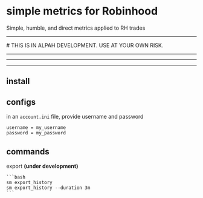 # simple metrics for Robinhood
Simple, humble, and direct metrics applied to RH trades

<hr>
# THIS IS IN ALPAH DEVELOPMENT. USE AT YOUR OWN RISK.

<hr>
<hr>
<hr>

## install


## configs

in an `account.ini` file, provide username and password

```
username = my_username
password = my_password
```

## commands

export __(under development)__

    ```bash
    sm export_history
    sm export_history --duration 3m
    ```

